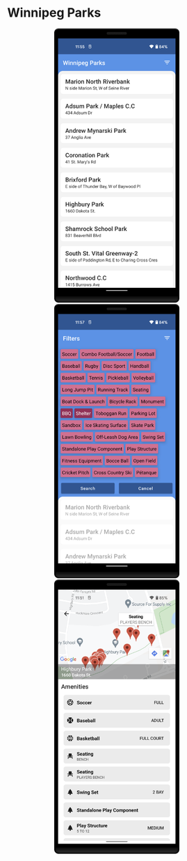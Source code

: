# Winnipeg Parks
<p align="middle">
  <img src="./screenshots/1.png" width="288" height="631"/>
  <img src="./screenshots/2.png" width="288" height="631"/>
  <img src="./screenshots/3.png" width="288" height="631"/>
  </p>
